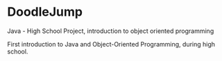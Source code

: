 # DoodleJump
Java - High School Project, introduction to object oriented programming

First introduction to Java and Object-Oriented Programming, during high school.
